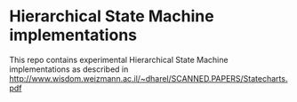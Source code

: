 # Hierarchical State Machine implementations

This repo contains experimental Hierarchical State Machine implementations as described in http://www.wisdom.weizmann.ac.il/~dharel/SCANNED.PAPERS/Statecharts.pdf
